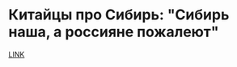 # Китайцы про Сибирь: "Сибирь наша, а россияне пожалеют"



[LINK](https://varlamov.ru/3097782.html)